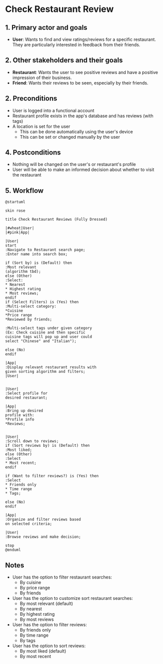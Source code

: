 # Check Restaurant Review

## 1. Primary actor and goals

* __User__: Wants to find and view ratings/reviews for a specific restaurant. 
They are particularly interested in feedback from their friends.

## 2. Other stakeholders and their goals

* __Restaurant__: Wants the user to see positive reviews and have a positive impression of their business.
* __Friend__: Wants their reviews to be seen, especially by their friends.

## 2. Preconditions

* User is logged into a functional account
* Restaurant profile exists in the app's database and has reviews (with tags)
* A location is set for the user
  * This can be done automatically using the user's device
  * This can be set or changed manually by the user

## 4. Postconditions

* Nothing will be changed on the user's or restaurant's profile
* User will be able to make an informed decision about whether to visit the restaurant

## 5. Workflow

```plantuml
@startuml

skin rose

title Check Restaurant Reviews (Fully Dressed)

|#wheat|User|
|#pink|App|

|User|
start
:Navigate to Restaurant search page;
:Enter name into search box;

if (Sort by) is (Default) then
:Most relevant
(algorithm tbd);
else (Other)
:Select:
* Nearest
* Highest rating
* Most reviews;
endif
if (Select Filters) is (Yes) then
:Multi-select category:
*Cuisine
*Price range
*Reviewed by friends;

:Multi-select tags under given category
(Ex: Check cuisine and then specific 
cuisine tags will pop up and user could
select "Chinese" and "Italian");

else (No)
endif

|App|
:Display relevant restaurant results with
given sorting algorithm and filters;
|User|


|User|
:Select profile for 
desired restaurant;

|App|
:Bring up desired 
profile with:
*Profile info
*Reviews;


|User|
:Scroll down to reviews;
if (Sort reviews by) is (Default) then
:Most liked;
else (Other)
:Select
* Most recent;
endif

if (Want to filter reviews?) is (Yes) then 
:Select
* Friends only
* Time range
* Tags;

else (No)
endif

|App|
:Organize and filter reviews based
on selected criteria;

|User|
:Browse reviews and make decision;

stop
@enduml
```

## Notes
* User has the option to filter restaurant searches:
  * By cuisine
  * By price range
  * By friends
* User has the option to customize sort restaurant searches:
  * By most relevant (default)
  * By nearest
  * By highest rating
  * By most reviews
* User has the option to filter reviews:
  * By friends only
  * By time range
  * By tags
* User has the option to sort reviews:
  * By most liked (default)
  * By most recent